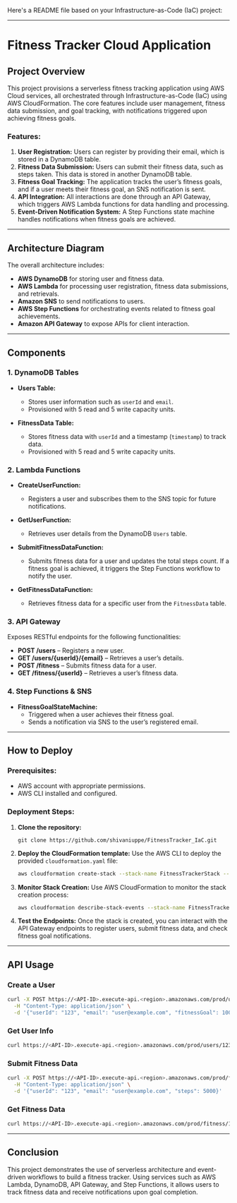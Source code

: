 Here's a README file based on your Infrastructure-as-Code (IaC) project:

---

# Fitness Tracker Cloud Application

## Project Overview

This project provisions a serverless fitness tracking application using AWS Cloud services, all orchestrated through Infrastructure-as-Code (IaC) using AWS CloudFormation. The core features include user management, fitness data submission, and goal tracking, with notifications triggered upon achieving fitness goals.

### Features:
1. **User Registration:** Users can register by providing their email, which is stored in a DynamoDB table.
2. **Fitness Data Submission:** Users can submit their fitness data, such as steps taken. This data is stored in another DynamoDB table.
3. **Fitness Goal Tracking:** The application tracks the user’s fitness goals, and if a user meets their fitness goal, an SNS notification is sent.
4. **API Integration:** All interactions are done through an API Gateway, which triggers AWS Lambda functions for data handling and processing.
5. **Event-Driven Notification System:** A Step Functions state machine handles notifications when fitness goals are achieved.

---

## Architecture Diagram

The overall architecture includes:
- **AWS DynamoDB** for storing user and fitness data.
- **AWS Lambda** for processing user registration, fitness data submissions, and retrievals.
- **Amazon SNS** to send notifications to users.
- **AWS Step Functions** for orchestrating events related to fitness goal achievements.
- **Amazon API Gateway** to expose APIs for client interaction.

---

## Components

### 1. DynamoDB Tables
- **Users Table:**
  - Stores user information such as `userId` and `email`.
  - Provisioned with 5 read and 5 write capacity units.
  
- **FitnessData Table:**
  - Stores fitness data with `userId` and a timestamp (`timestamp`) to track data.
  - Provisioned with 5 read and 5 write capacity units.

### 2. Lambda Functions
- **CreateUserFunction:**
  - Registers a user and subscribes them to the SNS topic for future notifications.

- **GetUserFunction:**
  - Retrieves user details from the DynamoDB `Users` table.

- **SubmitFitnessDataFunction:**
  - Submits fitness data for a user and updates the total steps count. If a fitness goal is achieved, it triggers the Step Functions workflow to notify the user.

- **GetFitnessDataFunction:**
  - Retrieves fitness data for a specific user from the `FitnessData` table.

### 3. API Gateway
Exposes RESTful endpoints for the following functionalities:
- **POST /users** – Registers a new user.
- **GET /users/{userId}/{email}** – Retrieves a user’s details.
- **POST /fitness** – Submits fitness data for a user.
- **GET /fitness/{userId}** – Retrieves a user’s fitness data.

### 4. Step Functions & SNS
- **FitnessGoalStateMachine:**
  - Triggered when a user achieves their fitness goal.
  - Sends a notification via SNS to the user’s registered email.
  
---

## How to Deploy

### Prerequisites:
- AWS account with appropriate permissions.
- AWS CLI installed and configured.

### Deployment Steps:
1. **Clone the repository:**
   ```
   git clone https://github.com/shivaniuppe/FitnessTracker_IaC.git
   ```

2. **Deploy the CloudFormation template:**
   Use the AWS CLI to deploy the provided `cloudformation.yaml` file:
   ```bash
   aws cloudformation create-stack --stack-name FitnessTrackerStack --template-body file://cloudformation.yaml --capabilities CAPABILITY_NAMED_IAM
   ```

3. **Monitor Stack Creation:**
   Use AWS CloudFormation to monitor the stack creation process:
   ```bash
   aws cloudformation describe-stack-events --stack-name FitnessTrackerStack
   ```

4. **Test the Endpoints:**
   Once the stack is created, you can interact with the API Gateway endpoints to register users, submit fitness data, and check fitness goal notifications.

---

## API Usage

### Create a User
```bash
curl -X POST https://<API-ID>.execute-api.<region>.amazonaws.com/prod/users \
  -H "Content-Type: application/json" \
  -d '{"userId": "123", "email": "user@example.com", "fitnessGoal": 10000}'
```

### Get User Info
```bash
curl https://<API-ID>.execute-api.<region>.amazonaws.com/prod/users/123/user@example.com
```

### Submit Fitness Data
```bash
curl -X POST https://<API-ID>.execute-api.<region>.amazonaws.com/prod/fitness \
  -H "Content-Type: application/json" \
  -d '{"userId": "123", "email": "user@example.com", "steps": 5000}'
```

### Get Fitness Data
```bash
curl https://<API-ID>.execute-api.<region>.amazonaws.com/prod/fitness/123
```

---

## Conclusion

This project demonstrates the use of serverless architecture and event-driven workflows to build a fitness tracker. Using services such as AWS Lambda, DynamoDB, API Gateway, and Step Functions, it allows users to track fitness data and receive notifications upon goal completion.
